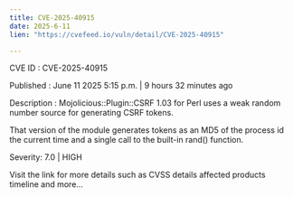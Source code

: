 ```yaml
---
title: CVE-2025-40915
date: 2025-6-11
lien: "https://cvefeed.io/vuln/detail/CVE-2025-40915"

---
```


CVE ID : CVE-2025-40915

Published :  June 11
2025
5:15 p.m. | 9 hours
32 minutes ago

Description : Mojolicious::Plugin::CSRF 1.03 for Perl uses a weak random number source for generating CSRF tokens.

That version of the module generates tokens as an MD5 of the process id
the current time
and a single call to the built-in rand() function.

Severity: 7.0 | HIGH

Visit the link for more details
such as CVSS details
affected products
timeline
and more...
